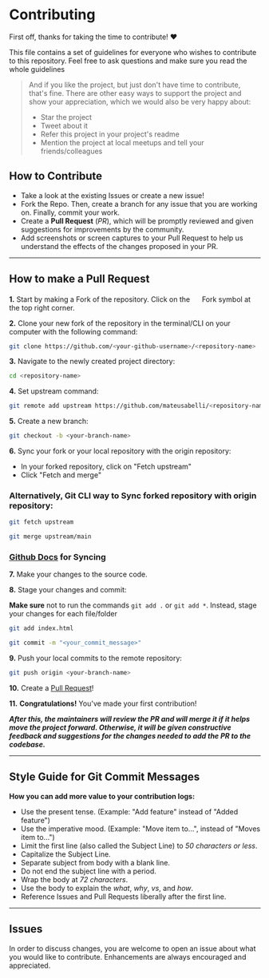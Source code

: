 <!-- omit in toc -->

# Contributing

First off, thanks for taking the time to contribute! ❤️

This file contains a set of guidelines for everyone who wishes to contribute to this repository. Feel free to ask questions and make sure you read the whole guidelines

> And if you like the project, but just don't have time to contribute, that's fine. There are other easy ways to support the project and show your appreciation, which we would also be very happy about:
>
> - Star the project
> - Tweet about it
> - Refer this project in your project's readme
> - Mention the project at local meetups and tell your friends/colleagues

## How to Contribute

- Take a look at the existing Issues or create a new issue!
- Fork the Repo. Then, create a branch for any issue that you are working on. Finally, commit your work.
- Create a **Pull Request** (_PR_), which will be promptly reviewed and given suggestions for improvements by the community.
- Add screenshots or screen captures to your Pull Request to help us understand the effects of the changes proposed in your PR.

---

## How to make a Pull Request

**1.** Start by making a Fork of the repository. Click on the <img src="https://i.imgur.com/G4z1kEe.png" height="16" width="16"> Fork symbol at the top right corner.

**2.** Clone your new fork of the repository in the terminal/CLI on your computer with the following command:

```bash
git clone https://github.com/<your-github-username>/<repository-name>
```

**3.** Navigate to the newly created project directory:

```bash
cd <repository-name>
```

**4.** Set upstream command:

```bash
git remote add upstream https://github.com/mateusabelli/<repository-name>.git
```

**5.** Create a new branch:

```bash
git checkout -b <your-branch-name>
```

**6.** Sync your fork or your local repository with the origin repository:

- In your forked repository, click on "Fetch upstream"
- Click "Fetch and merge"

### Alternatively, Git CLI way to Sync forked repository with origin repository:

```bash
git fetch upstream
```

```bash
git merge upstream/main
```

### [Github Docs](https://docs.github.com/en/github/collaborating-with-pull-requests/addressing-merge-conflicts/resolving-a-merge-conflict-on-github) for Syncing

**7.** Make your changes to the source code.

**8.** Stage your changes and commit:

**Make sure** not to run the commands `git add .` or `git add *`. Instead, stage your changes for each file/folder

```bash
git add index.html
```

```bash
git commit -m "<your_commit_message>"
```

**9.** Push your local commits to the remote repository:

```bash
git push origin <your-branch-name> 
```

**10.** Create a [Pull Request](https://help.github.com/en/github/collaborating-with-issues-and-pull-requests/creating-a-pull-request)!

**11.** **Congratulations!** You've made your first contribution!

**_After this, the maintainers will review the PR and will merge it if it helps move the project forward. Otherwise, it will be given constructive feedback and suggestions for the changes needed to add the PR to the codebase._**

---

## Style Guide for Git Commit Messages

**How you can add more value to your contribution logs:**

- Use the present tense. (Example: "Add feature" instead of "Added feature")
- Use the imperative mood. (Example: "Move item to...", instead of "Moves item to...")
- Limit the first line (also called the Subject Line) to _50 characters or less_.
- Capitalize the Subject Line.
- Separate subject from body with a blank line.
- Do not end the subject line with a period.
- Wrap the body at _72 characters_.
- Use the body to explain the _what_, _why_, _vs_, and _how_.
- Reference Issues and Pull Requests liberally after the first line.

---

## Issues

In order to discuss changes, you are welcome to open an issue about what you would like to contribute. Enhancements are always encouraged and appreciated.
